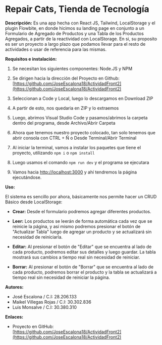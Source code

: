 # **Repair Cats, Tienda de Tecnología**

**Descripción:**
Es una app hecha con React JS, Tailwind, LocalStorage y el plugin Flowbite, en donde hicimos su landing page en conjunto a un Formulario de Agregado de Productos y una Tabla de los Productos Agregados, a partir de la reactividad con LocalStorage. En si, su proposito es ser un proyecto a largo plazo que podamos llevar para el resto de actividades o usar de referencia para las mismas.

**Requisitos e instalación:**

1. Se necesitan los siguientes componentes: Node.JS y NPM

2. Se dirigen hacia la dirección del Proyecto en Github: [https://github.com/JoseEscalona18/ActividadFront2](https://github.com/JoseEscalona18/ActividadFront2)

3. Seleccionan a Code y Local, luego lo descargamos en Download ZIP

4. A partir de esto, nos quedaria en ZIP y lo extraemos

5. Luego, abrimos Visual Studio Code y pasamos/abrimos la carpeta dentro del programa, desde Archivo/Abrir Carpeta

6. Ahora que tenemos nuestro proyecto colocado, tan solo tenemos que abrir consola con CTRL + Ñ o Desde Terminal/Abrir Terminal

7. Al iniciar la terminal, vamos a instalar los paquetes que tiene el proyecto, utilizando `npm i` o `npm install`

8. Luego usamos el comando `npm run dev` y el programa se ejecutara

9. Vamos hacia [http://localhost:3000](http://localhost:3000) y ahí tendremos la página ejecutándose.

**Uso:**

El sistema es sencillo por ahora, básicamente nos permite hacer un CRUD Básico desde LocalStorage:

- **Crear:** Desde el formulario podremos agregar diferentes productos.

- **Leer:** Los productos se leerán de forma automática cada vez que se reinicie la página, y así mismo podremos presionar el botón de "Actualizar Tabla" luego de agregar un producto y se actualizará sin necesidad de reiniciarla.

- **Editar:** Al presionar el botón de "Editar" que se encuentra al lado de cada producto, podremos editar sus detalles y luego guardar. La tabla mostrará sus cambios a tiempo real sin necesidad de reiniciar.

- **Borrar:** Al presionar el botón de "Borrar" que se encuentra al lado de cada producto, podremos borrar el producto y la tabla se actualizará a tiempo real sin necesidad de reiniciar la página.


**Autores:**

- José Escalona / C.I: 28.206.133
- Maikel Villegas Rojas / C.I: 30.302.836
- Luis Monsalve / C.I: 30.380.310

**Enlaces:**

- Proyecto en GitHub: [https://github.com/JoseEscalona18/ActividadFront2](https://github.com/JoseEscalona18/ActividadFront2)